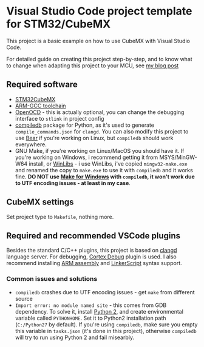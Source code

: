 # Visual Studio Code project template for STM32/CubeMX

This project is a basic example on how to use CubeMX with Visual Studio Code.

For detailed guide on creating this project step-by-step, and to know what to change when adapting this project to your MCU, see [my blog post](https://steelph0enix.github.io/posts/vscode-cubemx-setup/)

## Required software

* [STM32CubeMX](https://www.st.com/en/development-tools/stm32cubemx.html)
* [ARM-GCC toolchain](https://developer.arm.com/tools-and-software/open-source-software/developer-tools/gnu-toolchain/gnu-rm/downloads)
* [OpenOCD](https://openocd.org/) - this is actually optional, you can change the debugging interface to `stlink` in project config
* [compiledb](https://pypi.org/project/compiledb/) package for Python, as it's used to generate `compile_commands.json` for `clangd`. You can also modify this project to use [Bear](https://github.com/rizsotto/Bear) if you're working on Linux, but `compiledb` should work everywhere.
* GNU Make, if you're working on Linux/MacOS you should have it. If you're working on Windows, i recommend getting it from MSYS/MinGW-W64 install, or [WinLibs](https://winlibs.com/) - i use WinLibs, i've copied `mingw32-make.exe` and renamed the copy to `make.exe` to use it with `compiledb` and it works fine. **DO NOT use [Make for Windows](http://gnuwin32.sourceforge.net/packages/make.htm) with `compiledb`, it won't work due to UTF encoding issues - at least in my case**.

## CubeMX settings

Set project type to `Makefile`, nothing more.

## Required and recommended VSCode plugins

Besides the standard C/C++ plugins, this project is based on [clangd](https://marketplace.visualstudio.com/items?itemName=llvm-vs-code-extensions.vscode-clangd) language server. For debugging, [Cortex Debug](https://marketplace.visualstudio.com/items?itemName=marus25.cortex-debug) plugin is used. I also recommend installing [ARM assembly](https://marketplace.visualstudio.com/items?itemName=dan-c-underwood.arm) and [LinkerScript](https://marketplace.visualstudio.com/items?itemName=ZixuanWang.linkerscript) syntax support.

### Common issues and solutions

* `compiledb` crashes due to UTF encoding issues - get `make` from different source
* `Import error: no module named site` - this comes from GDB dependency. To solve it, install [Python 2](https://www.python.org/downloads/release/python-278/), and create environmental variable called `PYTHONHOME`. Set it to Python2 installation path (`C:/Python27` by default). If you're using `compiledb`, make sure you empty this variable in `tasks.json` (it's done in this project), otherwise `compiledb` will try to run using Python 2 and fail misearbly.
